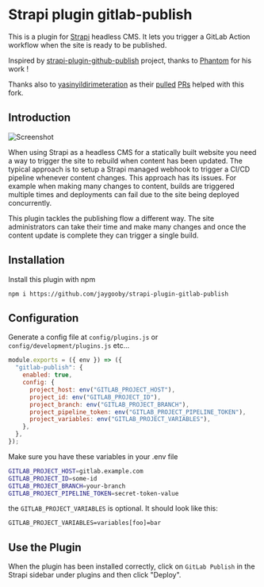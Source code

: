 # Strapi plugin gitlab-publish

This is a plugin for [Strapi](https://github.com/strapi/strapi) headless CMS. It lets you trigger a GitLab Action workflow when the site is ready to be published.

Inspired by [strapi-plugin-github-publish](https://github.com/phantomstudios/strapi-plugin-github-publish) project, thanks to [Phantom](https://github.com/phantomstudios) for his work !

Thanks also to [yasinyildirimeteration](https://github.com/yasinyildirimeteration) as their [pulled](https://github.com/Striffly/strapi-plugin-gitlab-publish/pull/2/commits/d3b57e8720460a0ca7ec6b30f6d76cb9950a95ab) [PRs](https://github.com/Striffly/strapi-plugin-gitlab-publish/pull/2/commits/8a4bc14de44993bdc990cf68f0a19e012b120e64) helped with this fork.

## Introduction

![Screenshot](./docs/screenshot.png "Plugin Screenshot")

When using Strapi as a headless CMS for a statically built website you need a way to trigger the site to rebuild when content has been updated. The typical approach is to setup a Strapi managed webhook to trigger a CI/CD pipeline whenever content changes. This approach has its issues. For example when making many changes to content, builds are triggered multiple times and deployments can fail due to the site being deployed concurrently.

This plugin tackles the publishing flow a different way. The site administrators can take their time and make many changes and once the content update is complete they can trigger a single build.

## Installation

Install this plugin with npm 

```
npm i https://github.com/jaygooby/strapi-plugin-gitlab-publish
```

## Configuration

Generate a config file at `config/plugins.js` or `config/development/plugins.js` etc...

```javascript
module.exports = ({ env }) => ({
  "gitlab-publish": {
    enabled: true,
    config: {
      project_host: env("GITLAB_PROJECT_HOST"),
      project_id: env("GITLAB_PROJECT_ID"),
      project_branch: env("GITLAB_PROJECT_BRANCH"),
      project_pipeline_token: env("GITLAB_PROJECT_PIPELINE_TOKEN"),    
      project_variables: env("GITLAB_PROJECT_VARIABLES"),  
    },
  },
});
```

Make sure you have these variables in your .env file

```bash
GITLAB_PROJECT_HOST=gitlab.example.com
GITLAB_PROJECT_ID=some-id
GITLAB_PROJECT_BRANCH=your-branch
GITLAB_PROJECT_PIPELINE_TOKEN=secret-token-value
```

the `GITLAB_PROJECT_VARIABLES` is optional. It should look like this:

```
GITLAB_PROJECT_VARIABLES=variables[foo]=bar
```

## Use the Plugin

When the plugin has been installed correctly, click on `GitLab Publish` in the Strapi sidebar under plugins and then click "Deploy".
